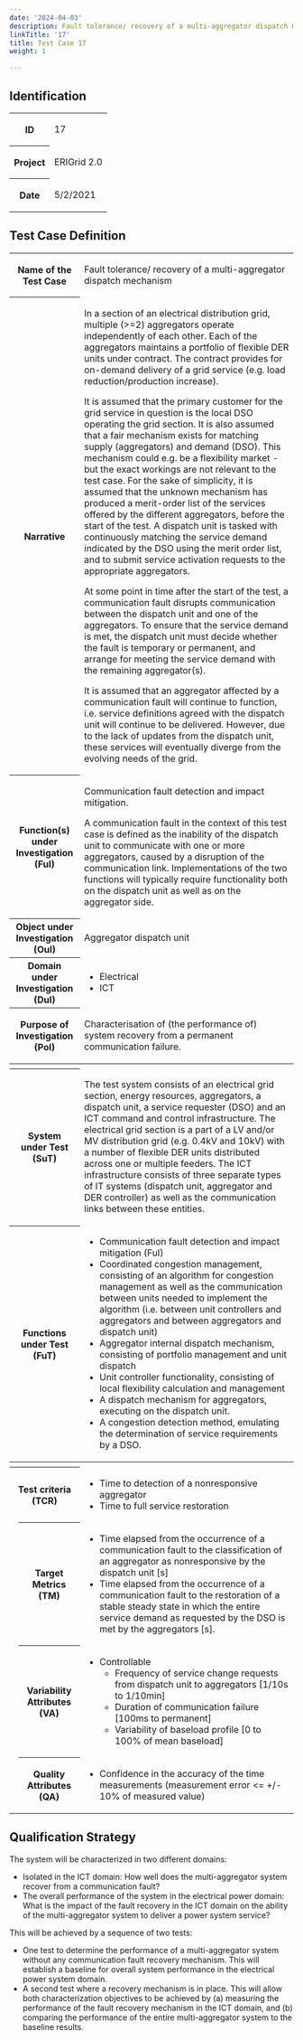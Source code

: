 ```yaml
---
date: '2024-04-03'
description: Fault tolerance/ recovery of a multi-aggregator dispatch mechanism
linkTitle: '17'
title: Test Case 17
weight: 1

---
```



## Identification


<table>
<tr>
<th colspan=1>
ID</th>
<td colspan=1>
<p>17</p></td>
</tr>
<tr>
<th colspan=1>
Project</th>
<td colspan=1>
<p>ERIGrid 2.0</p></td>
</tr>
<tr>
<th colspan=1>
Date</th>
<td colspan=1>
<p>5/2/2021</p></td>
</tr>
</table>



## Test Case Definition


<table>
<tr>
<th colspan=2>
Name of the Test Case</th>
<td colspan=1>
<p>Fault tolerance/ recovery of a multi-aggregator dispatch mechanism</p></td>
</tr>
<tr>
<th colspan=2>
Narrative</th>
<td colspan=1>
<p>In a section of an electrical distribution grid, multiple (&gt;=2) aggregators operate independently of each other. Each of the aggregators maintains a portfolio of flexible DER units under contract. The contract provides for on-demand delivery of a grid service (e.g. load reduction/production increase).</p><p>It is assumed that the primary customer for the grid service in question is the local DSO operating the grid section. It is also assumed that a fair mechanism exists for matching supply (aggregators) and demand (DSO). This mechanism could e.g. be a flexibility market - but the exact workings are not relevant to the test case. For the sake of simplicity, it is assumed that the unknown mechanism has produced a merit-order list of the services offered by the different aggregators, before the start of the test. A dispatch unit is tasked with continuously matching the service demand indicated by the DSO using the merit order list, and to submit service activation requests to the appropriate aggregators.</p><p>At some point in time after the start of the test, a communication fault disrupts communication between the dispatch unit and one of the aggregators. To ensure that the service demand is met, the dispatch unit must decide whether the fault is temporary or permanent, and arrange for meeting the service demand with the remaining aggregator(s).</p><p>It is assumed that an aggregator affected by a communication fault will continue to function, i.e. service definitions agreed with the dispatch unit will continue to be delivered. However, due to the lack of updates from the dispatch unit, these services will eventually diverge from the evolving needs of the grid.</p></td>
</tr>
<tr>
<th colspan=2>
Function(s) under Investigation (FuI)</th>
<td colspan=1>
<p>Communication fault detection and impact mitigation. </p><p>A communication fault in the context of this test case is defined as the inability of the dispatch unit to communicate with one or more aggregators, caused by a disruption of the communication link. Implementations of the two functions will typically require functionality both on the dispatch unit as well as on the aggregator side.</p></td>
</tr>
<tr>
<th colspan=2>
Object under Investigation (OuI)</th>
<td colspan=1>
<p>Aggregator dispatch unit</p></td>
</tr>
<tr>
<th colspan=2>
Domain under Investigation (DuI)</th>
<td colspan=1>
<ul>
<li>Electrical</li>
<li>ICT</li>
</ul></td>
</tr>
<tr>
<th colspan=2>
Purpose of Investigation (PoI)</th>
<td colspan=1>
<p>Characterisation of (the performance of) system recovery from a permanent communication failure.</p></td>
</tr>
<tr>
<th colspan=3>
</th>
</tr>
<tr>
<th colspan=2>
System under Test (SuT)</th>
<td colspan=1>
<p>The test system consists of an electrical grid section, energy resources, aggregators, a dispatch unit, a service requester (DSO) and an ICT command and control infrastructure. The electrical grid section is a part of a LV and/or MV distribution grid (e.g. 0.4kV and 10kV) with a number of flexible DER units distributed across one or multiple feeders. The ICT infrastructure consists of three separate types of IT systems (dispatch unit, aggregator and DER controller) as well as the communication links between these entities.</p></td>
</tr>
<tr>
<th colspan=2>
Functions under Test (FuT)</th>
<td colspan=1>
<ul>
<li>Communication fault detection and impact mitigation (FuI)</li>
<li>Coordinated congestion management, consisting of an algorithm for congestion management as well as the communication between units needed to implement the algorithm (i.e. between unit controllers and aggregators and between aggregators and dispatch unit)</li>
<li>Aggregator internal dispatch mechanism, consisting of portfolio management and unit dispatch</li>
<li>Unit controller functionality, consisting of local flexibility calculation and management</li>
<li>A dispatch mechanism for aggregators, executing on the dispatch unit.</li>
<li>A congestion detection method, emulating the determination of service requirements by a DSO.</li>
</ul></td>
</tr>
<tr>
<th colspan=3>
</th>
</tr>
<tr>
<th colspan=2>
Test criteria (TCR)</th>
<td colspan=1>
<ul>
<li>Time to detection of a nonresponsive aggregator</li>
<li>Time to full service restoration</li>
</ul></td>
</tr>
<tr>
<td colspan=1>
</td>
<th colspan=1>
Target Metrics (TM)</th>
<td colspan=1>
<ul>
<li>Time elapsed from the occurrence of a communication fault to the classification of an aggregator as nonresponsive by the dispatch unit [s]</li>
<li>Time elapsed from the occurrence of a communication fault to the restoration of a stable steady state in which the entire service demand as requested by the DSO is met by the aggregators [s].</li>
</ul></td>
</tr>
<tr>
<td colspan=1>
</td>
<th colspan=1>
Variability Attributes (VA)</th>
<td colspan=1>
<ul>
<li>Controllable<ul>
<li>Frequency of service change requests from dispatch unit to aggregators [1/10s to 1/10min]</li>
<li>Duration of communication failure [100ms to permanent]</li>
<li>Variability of baseload profile [0 to 100% of mean baseload]</li>
</ul>
</li>
</ul></td>
</tr>
<tr>
<td colspan=1>
</td>
<th colspan=1>
Quality Attributes (QA)</th>
<td colspan=1>
<ul>
<li>Confidence in the accuracy of the time measurements (measurement error &lt;= +/- 10% of measured value)</li>
</ul></td>
</tr>
</table>



## Qualification Strategy

<p>The system will be characterized in two different domains:</p><ul>
<li>Isolated in the ICT domain: How well does the multi-aggregator system recover from a communication fault?</li>
<li>The overall performance of the system in the electrical power domain: What is the impact of the fault recovery in the ICT domain on the ability of the multi-aggregator system to deliver a power system service?</li>
</ul><p>This will be achieved by a sequence of two tests:</p><ul>
<li>One test to determine the performance of a multi-aggregator system without any communication fault recovery mechanism. This will establish a baseline for overall system performance in the electrical power system domain.</li>
<li>A second test where a recovery mechanism is in place. This will allow both characterization objectives to be achieved by (a) measuring the performance of the fault recovery mechanism in the ICT domain, and (b) comparing the performance of the entire multi-aggregator system to the baseline results.</li>
</ul>


